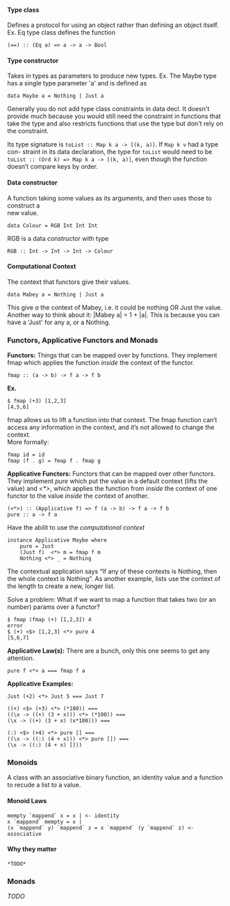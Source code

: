 #### Type class
Defines a protocol for using an object rather than defining an object itself.  
Ex. Eq type class defines the function

    (==) :: (Eq a) => a -> a -> Bool

#### Type constructor
Takes in types as parameters to produce new types.
Ex. The Maybe type has a single type parameter 'a' and is defined as

    data Maybe a = Nothing | Just a

Generally you do not add type class constraints in data decl.
It doesn't provide much because you would still need the constraint in functions
that take the type and also restricts functions that use the type but don't rely
on the constraint.

Its type signature is `toList :: Map k a -> [(k, a)]`. If `Map k v` had a type con-
straint in its data declaration, the type for `toList` would need to be `toList ::
(Ord k) => Map k a -> [(k, a)]`, even though the function doesn’t compare
keys by order.

#### Data constructor
A function taking some values as its arguments, and then uses those to construct a  
new value.

    data Colour = RGB Int Int Int

RGB is a data constructor with type

    RGB :: Int -> Int -> Int -> Colour


#### Computational Context
The context that functors give their values.

    data Mabey a = Nothing | Just a

This give *a* the context of Mabey, i.e. it could be nothing OR Just the value.  
Another way to think about it: |Mabey a| = 1 + |a|. This is because you can have a 'Just'
for any a, or a Nothing.

### Functors, Applicative Functors and Monads
__Functors:__ Things that can be mapped over by functions. They implement fmap which applies
the function *inside* the context of the functor.  

    fmap :: (a -> b) -> f a -> f b

__Ex.__  

    $ fmap (+3) [1,2,3]  
    [4,5,6]

fmap allows us to lift a function into that context. The fmap function can’t access
any information in the context, and it’s not allowed to change the context.  
More formally:

    fmap id = id
    fmap (f . g) = fmap f . fmap g

__Applicative Functors:__ Functors that can be mapped over other functors. They implement
*pure* which put the value in a default context (lifts the value) and *<\*>*, which applies
the function from *inside* the context of one functor to the value *inside* the context of
another.

    (<*>) :: (Applicative f) => f (a -> b) -> f a -> f b
    pure :: a -> f a

Have the abilit to use the *computational context*

    instance Applicative Maybe where
        pure = Just
        (Just f)  <*> m = fmap f m
        Nothing <*> _ = Nothing

The contextual application says “If any of these contexts is Nothing, then the whole
context is Nothing”. As another example, lists use the context of the length to create a
new, longer list.

Solve a problem: What if we want to map a function that takes two (or an number) params over
a functor?

    $ fmap (fmap (+) [1,2,3]) 4
    error
    $ (+) <$> [1,2,3] <*> pure 4
    [5,6,7]

__Applicative Law(s):__ There are a bunch, only this one seems to get any attention.

    pure f <*> a === fmap f a

__Applicative Examples:__

    Just (+2) <*> Just 5 === Just 7

    ((+) <$> (+3) <*> (*100)) ===
    ((\x -> ((+) (3 + x))) <*> (*100)) ===
    (\x -> ((+) (3 + x) (x*100))) ===

    (:) <$> (+4) <*> pure [] ===
    ((\x -> ((:) (4 + x))) <*> pure []) ===
    (\x -> ((:) (4 + x) []))

### Monoids
A class with an associative binary function, an identity value and a function to recude
a list to a value.

#### Monoid Laws

    mempty `mappend` x = x | <- identity
    x `mappend` mempty = x |
    (x `mappend` y) `mappend` z = x `mappend` (y `mappend` z) <- associative

#### Why they matter
    *TODO*
### Monads
*TODO*
